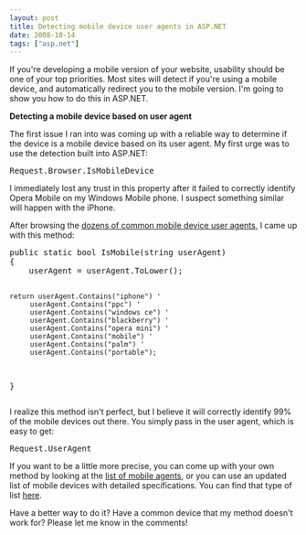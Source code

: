 ```yaml
---
layout: post
title: Detecting mobile device user agents in ASP.NET
date: 2008-10-14
tags: ["asp.net"]
---
```


If you're developing a mobile version of your website, usability should be one of your top priorities. Most sites will detect if you're using a mobile device, and automatically redirect you to the mobile version. I'm going to show you how to do this in ASP.NET.

**Detecting a mobile device based on user agent**

The first issue I ran into was coming up with a reliable way to determine if the device is a mobile device based on its user agent. My first urge was to use the detection built into ASP.NET:
    <div class="wlWriterSmartContent" id="scid:812469c5-0cb0-4c63-8c15-c81123a09de7:b0d3e005-fefb-4f13-b3b6-cea039c742fd" style="padding-right: 0px; display: inline; padding-left: 0px; padding-bottom: 0px; margin: 0px; padding-top: 0px"><pre name="code" class="c#">Request.Browser.IsMobileDevice</pre></div>

I immediately lost any trust in this property after it failed to correctly identify Opera Mobile on my Windows Mobile phone. I suspect something similar will happen with the iPhone.

After browsing the [dozens of common mobile device user agents](http://www.zytrax.com/tech/web/mobile_ids.html), I came up with this method:

<div class="wlWriterSmartContent" id="scid:812469c5-0cb0-4c63-8c15-c81123a09de7:c3b4bae2-2e0f-40ba-957c-d6bc0bc88552" style="padding-right: 0px; display: inline; padding-left: 0px; float: none; padding-bottom: 0px; margin: 0px; padding-top: 0px"><pre name="code" class="c#">public static bool IsMobile(string userAgent)
{
	userAgent = userAgent.ToLower();

	return userAgent.Contains("iphone") '
		 userAgent.Contains("ppc") '
		 userAgent.Contains("windows ce") '
		 userAgent.Contains("blackberry") '
		 userAgent.Contains("opera mini") '
		 userAgent.Contains("mobile") '
		 userAgent.Contains("palm") '
		 userAgent.Contains("portable");
}</pre></div>

I realize this method isn't perfect, but I believe it will correctly identify 99% of the mobile devices out there. You simply pass in the user agent, which is easy to get:

<div class="wlWriterSmartContent" id="scid:812469c5-0cb0-4c63-8c15-c81123a09de7:0cfecb22-f6ae-42fa-960c-c1597a6dc510" style="padding-right: 0px; display: inline; padding-left: 0px; padding-bottom: 0px; margin: 0px; padding-top: 0px"><pre name="code" class="c#">Request.UserAgent</pre></div>

If you want to be a little more precise, you can come up with your own method by looking at the [list of mobile agents](http://www.zytrax.com/tech/web/mobile_ids.html), or you can use an updated list of mobile devices with detailed specifications. You can find that type of list [here](http://wurfl.sourceforge.net/).

Have a better way to do it? Have a common device that my method doesn't work for? Please let me know in the comments!